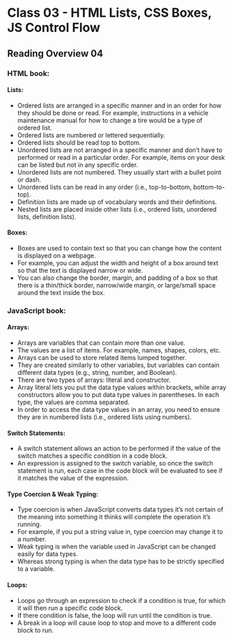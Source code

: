 # Class 03 - HTML Lists, CSS Boxes, JS Control Flow

## Reading Overview 04

### HTML book:
#### Lists:
-	Ordered lists are arranged in a specific manner and in an order for how they should be done or read. For example, instructions in a vehicle maintenance manual for how to change a tire would be a type of ordered list.
-	Ordered lists are numbered or lettered sequentially.
-	Ordered lists should be read top to bottom.
-	Unordered lists are not arranged in a specific manner and don’t have to performed or read in a particular order. For example, items on your desk can be listed but not in any specific order. 
-	Unordered lists are not numbered. They usually start with a bullet point or dash.
-	Unordered lists can be read in any order (i.e., top-to-bottom, bottom-to-top).
-	Definition lists are made up of vocabulary words and their definitions.
-	Nested lists are placed inside other lists (i.e., ordered lists, unordered lists, definition lists).
#### Boxes:
-	Boxes are used to contain text so that you can change how the content is displayed on a webpage.
-	For example, you can adjust the width and height of a box around text so that the text is displayed narrow or wide.
-	You can also change the border, margin, and padding of a box so that there is a thin/thick border, narrow/wide margin, or large/small space around the text inside the box.

### JavaScript book:
#### Arrays:
-	Arrays are variables that can contain more than one value.
-	The values are a list of items. For example, names, shapes, colors, etc.
-	Arrays can be used to store related items lumped together.
-	They are created similarly to other variables, but variables can contain different data types (e.g., string, number, and Boolean).
-	There are two types of arrays: literal and constructor.
-	Array literal lets you put the data type values within brackets, while array constructors allow you to put data type values in parentheses. In each type, the values are comma separated.
-	In order to access the data type values in an array, you need to ensure they are in numbered lists (i.e., ordered lists using numbers). 

#### Switch Statements:
-	A switch statement allows an action to be performed if the value of the switch matches a specific condition in a code block.
-	An expression is assigned to the switch variable, so once the switch statement is run, each case in the code block will be evaluated to see if it matches the value of the expression.
#### Type Coercion & Weak Typing:
-	Type coercion is when JavaScript converts data types it’s not certain of the meaning into something it thinks will complete the operation it’s running.
-	For example, if you put a string value in, type coercion may change it to a number.
-	Weak typing is when the variable used in JavaScript can be changed easily for data types.
-	Whereas strong typing is when the data type has to be strictly specified to a variable.
#### Loops:
-	Loops go through an expression to check if a condition is true, for which it will then run a specific code block.
-	If there condition is false, the loop will run until the condition is true.
-	A break in a loop will cause loop to stop and move to a different code block to run.
